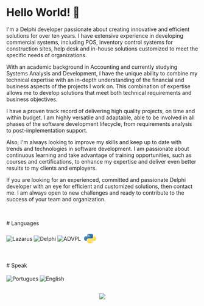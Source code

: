 # Hello World! 👋

I'm a Delphi developer passionate about creating innovative and efficient solutions for over ten years. I have extensive experience in developing commercial systems, including POS, inventory control systems for construction sites, help desk and in-house solutions customized to meet the specific needs of organizations.

With an academic background in Accounting and currently studying Systems Analysis and Development, I have the unique ability to combine my technical expertise with an in-depth understanding of the financial and business aspects of the projects I work on. This combination of expertise allows me to develop solutions that meet both technical requirements and business objectives.

I have a proven track record of delivering high quality projects, on time and within budget. I am highly versatile and adaptable, able to be involved in all phases of the software development lifecycle, from requirements analysis to post-implementation support.

Also, I'm always looking to improve my skills and keep up to date with trends and technologies in software development. I am passionate about continuous learning and take advantage of training opportunities, such as courses and certifications, to enhance my expertise and deliver even better results to my clients and employers.

If you are looking for an experienced, committed and passionate Delphi developer with an eye for efficient and customized solutions, then contact me. I am always open to new challenges and ready to contribute to the success of your team and organization.

##

<div style="display: inline_block"><br>
# Languages
  <br> <br>
  
<img align="center" alt="Lazarus" height="40" width="40" src="https://wiki.freepascal.org/images/e/ec/Lazarus-icons-exe-proposal-bpsoftware.png">
  
<img align="center" alt="Delphi" height="40" width="40" src="https://cdn-icons-png.flaticon.com/512/5968/5968252.png">
  
<img align="center" alt="ADVPL" height="30" width="50" src="https://bluecast.com.br/wp-content/uploads/2021/11/Bluecast-IT-Outsourcing-ADVPL.jpg">
  
<img align="center" alt="Python" height="30" width="40" src="https://raw.githubusercontent.com/devicons/devicon/master/icons/python/python-original.svg">
  
</div>

##

<div style="display: inline_block"><br>
# Speak  
  <br> <br>
  
<img align="center" alt="Portugues" height="40" width="40" src="https://upload.wikimedia.org/wikipedia/commons/thumb/d/d4/Brazilian_Flag_-_round.svg/512px-Brazilian_Flag_-_round.svg.png">
  
 <img align="center" alt="English" height="40" width="40" src="https://static.vecteezy.com/system/resources/previews/011/571/446/non_2x/circle-flag-of-usa-free-png.png">

</div>

##
  
  <div align="center"> 
  <a href="https://www.linkedin.com/in/amancio-santos/" target="_blank"><img src="https://img.shields.io/badge/-LinkedIn-%230077B5?style=for-the-badge&logo=linkedin&logoColor=white" target="_blank"></a>
</div>


<!--
**robsondpreuss/robsondpreuss** is a ✨ _special_ ✨ repository because its `README.md` (this file) appears on your GitHub profile.

Here are some ideas to get you started: ;)

- 🔭 I’m currently working on ...
- 🌱 I’m currently learning ...
- 👯 I’m looking to collaborate on ...
- 🤔 I’m looking for help with ...
- 💬 Ask me about ...
- 📫 How to reach me: ...
- 😄 Pronouns: ...
- ⚡ Fun fact: ...
-->
